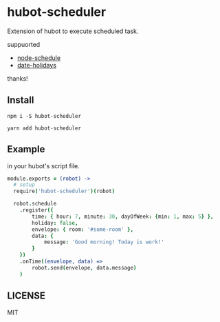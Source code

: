 # hubot-scheduler
Extension of hubot to execute scheduled task.

suppuorted
* [node-schedule]()
* [date-holidays]()

thanks!

## Install 
```
npm i -S hubot-scheduler
```

```
yarn add hubot-scheduler
```

## Example

in your hubot's script file.

```coffee
module.exports = (robot) ->
  # setup
  require('hubot-scheduler')(robot)

  robot.schedule
    .register({
        time: { hour: 7, minute: 30, dayOfWeek: {min: 1, max: 5} },
        holiday: false,
        envelope: { room: '#some-room' },
        data: {
            message: 'Good morning! Today is work!'
        }
    })
    .onTime((envelope, data) =>
        robot.send(envelope, data.message)
    )
```

## LICENSE

MIT